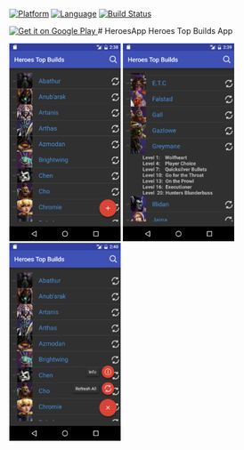 [![Platform](http://img.shields.io/badge/platform-android-brightgreen.svg?style=flat)](http://developer.android.com/index.html)
[![Language](http://img.shields.io/badge/language-java-orange.svg?style=flat)](http://www.oracle.com/technetwork/java/javase/downloads/index.html)
[![Build Status](https://travis-ci.org/r-t-a/HeroesApp.svg)](https://travis-ci.org/r-t-a/HeroesApp)
<p></p>
<a href="https://play.google.com/store/apps/details?id=com.ryan.heroestopbuilds&hl=en">
<img alt="Get it on Google Play" src="http://steverichey.github.io/google-play-badge-svg/img/en_get.svg" />
</a>
# HeroesApp
Heroes Top Builds App

![alt tag](screens/img1.png)  ![alt tag](screens/img2.png)  ![alt tag](screens/img3.png)

